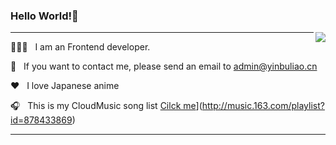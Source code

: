 ### Hello World!🤔

<img align="right" src="https://github-readme-stats.vercel.app/api?username=YinBuLiao&show_icons=true&text_color=#343434&bg_color=ffffff&hide_title=true&border_color=2f80ed" />

***

👨🏻‍💻 &nbsp; I am an Frontend developer. 

📧 &nbsp; If you want to contact me, please send an email to admin@yinbuliao.cn

❤️ &nbsp; I love Japanese anime

🎧 &nbsp; This is my CloudMusic song list [Cilck me](http://music.163.com/playlist?id=878433869)](http://music.163.com/playlist?id=878433869)

***
